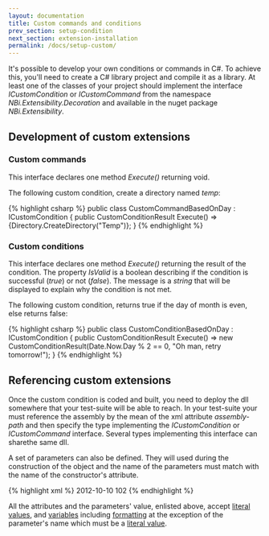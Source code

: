```yaml
---
layout: documentation
title: Custom commands and conditions
prev_section: setup-condition
next_section: extension-installation
permalink: /docs/setup-custom/
---
```


It's possible to develop your own conditions or commands in C#. To achieve this, you'll need to create a C# library project and compile it as a library. At least one of the classes of your project should implement the interface *ICustomCondition* or *ICustomCommand* from the namespace *NBi.Extensibility.Decoration* and available in the nuget package *NBi.Extensibility*.

## Development of custom extensions

### Custom commands

This interface declares one method *Execute()* returning void.

The following custom condition, create a directory named *temp*:

{% highlight csharp %}
public class CustomCommandBasedOnDay : ICustomCondition
{
    public CustomConditionResult Execute()
        => {Directory.CreateDirectory("Temp\")};
}
{% endhighlight %}

### Custom conditions

This interface declares one method *Execute()* returning the result of the condition. The property *IsValid* is a boolean describing if the condition is successful (*true*) or not (*false*). The message is a *string* that will be displayed to explain why the condition is not met.

The following custom condition, returns true if the day of month is even, else returns false:

{% highlight csharp %}
public class CustomConditionBasedOnDay : ICustomCondition
{
    public CustomConditionResult Execute() 
        => new CustomConditionResult(Date.Now.Day % 2 == 0, "Oh man, retry tomorrow!");
}
{% endhighlight %}

## Referencing custom extensions

Once the custom condition is coded and built, you need to deploy the dll somewhere that your test-suite will be able to reach. In your test-suite your must reference the assembly by the mean of the xml attribute *assembly-path* and then specify the type implementing the *ICustomCondition* or *ICustomCommand* interface. Several types implementing this interface can sharethe same dll.

A set of parameters can also be defined. They will used during the construction of the object and the name of the parameters must match with the name of the constructor's attribute.

{% highlight xml %}
<condition>
  <custom assembly-path="myAssembly.dll" type="myType">
    <parameter name="firstParam">2012-10-10</parameter>
    <parameter name="secondParam">102</parameter>
  </custom>
</condition>
{% endhighlight %}

All the attributes and the parameters' value, enlisted above, accept [literal values](../primitive-scalar/#literal), and [variables](../primitive-scalar/#reference-to-a-variable) including [formatting](../primitive-scalar/#formatting) at the exception of the parameter's name which must be a [literal value](../primitive-scalar/#literal).
